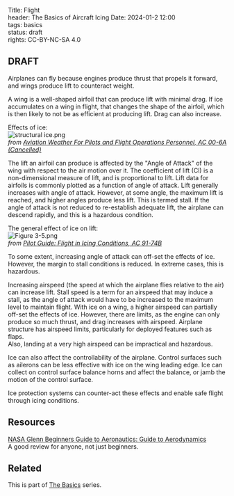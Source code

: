 Title: Flight    
header: The Basics of Aircraft Icing
Date: 2024-01-2 12:00  
tags: basics  
status: draft  
rights: CC-BY-NC-SA 4.0

## DRAFT

Airplanes can fly because engines produce thrust that propels it forward, 
and wings produce lift to counteract weight. 

A wing is a well-shaped airfoil that can produce lift with minimal drag. 
If ice accumulates on a wing in flight, that changes the shape of the airfoil, 
which is then likely to not be as efficient at producing lift. 
Drag can also increase. 

Effects of ice:  
![structural ice.png](/images%2Fac00-6a%2Fstructural%20ice.png)  
_from [Aviation Weather For Pilots and Flight Operations Personnel, AC 00-6A (Cancelled)](https://www.faa.gov/regulations_policies/advisory_circulars/index.cfm/go/document.information/documentID/22268)_  

The lift an airfoil can produce is affected by the "Angle of Attack" of the wing with respect to the air motion over it. 
The coefficient of lift (Cl) is a non-dimensional measure of lift, and is proportional to lift. 
Lift data for airfoils is commonly plotted as a function of angle of attack. 
Lift generally increases with angle of attack. 
However, at some angle, the maximum lift is reached, 
and higher angles produce less lift. 
This is termed stall. 
If the angle of attack is not reduced to re-establish adequate lift, 
the airplane can descend rapidly, and this is a hazardous condition. 

The general effect of ice on lift:  
![Figure 3-5.png](/images%2FAC-91-74B%2FFigure%203-5.png)  
_from [Pilot Guide: Flight in Icing Conditions, AC 91-74B](https://www.faa.gov/documentLibrary/media/Advisory_Circular/AC_91-74B.pdf)_  

To some extent, increasing angle of attack can off-set the effects of ice. 
However, the margin to stall conditions is reduced. 
In extreme cases, this is hazardous.

Increasing airspeed (the speed at which the airplane flies relative to the air) can increase lift. 
Stall speed is a term for an airspeed that may induce a stall, 
as the angle of attack would have to be increased to the maximum level to maintain flight. 
With ice on a wing, a higher airspeed can partially off-set the effects of ice. 
However, there are limits, as the engine can only produce so much thrust, 
and drag increases with airspeed. 
Airplane structure has airspeed limits, particularly for deployed features such as flaps.  
Also, landing at a very high airspeed can be impractical and hazardous. 

Ice can also affect the controllability of the airplane. 
Control surfaces such as ailerons can be less effective with ice on the wing leading edge. 
Ice can collect on control surface balance horns and affect the balance, 
or jamb the motion of the control surface. 

Ice protection systems can counter-act these effects and enable 
safe flight through icing conditions. 

## Resources  

[NASA Glenn Beginners Guide to Aeronautics: Guide to Aerodynamics](https://www1.grc.nasa.gov/beginners-guide-to-aeronautics/learn-about-aerodynamics/)  
A good review for anyone, not just beginners. 

## Related  

This is part of [The Basics]({filename}basics.md) series.  



